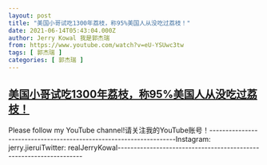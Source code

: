 ```yaml
---
layout: post
title: "美国小哥试吃1300年荔枝，称95%美国人从没吃过荔枝！"
date: 2021-06-14T05:43:04.000Z
author: Jerry Kowal 我是郭杰瑞
from: https://www.youtube.com/watch?v=eU-YSUwc3tw
tags: [ 郭杰瑞 ]
categories: [ 郭杰瑞 ]
---
```

<!--1623649384000-->
[美国小哥试吃1300年荔枝，称95%美国人从没吃过荔枝！](https://www.youtube.com/watch?v=eU-YSUwc3tw)
------

<div>
Please follow my YouTube channel!请关注我的YouTube账号！-------------------------------------------------------------------Instagram:  jerry.jieruiTwitter:  realJerryKowal-------------------------------------------------------------------
</div>

